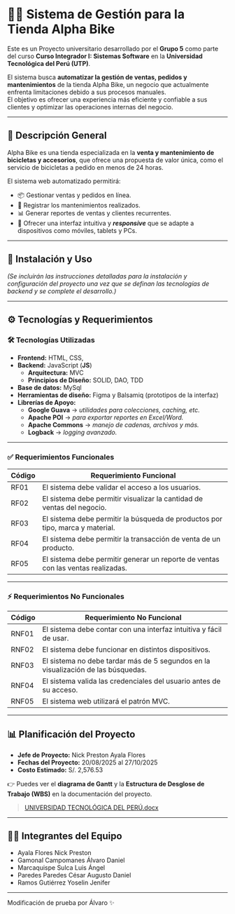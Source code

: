 # 🚴‍♂️ Sistema de Gestión para la Tienda Alpha Bike

Este es un Proyecto universitario desarrollado por el **Grupo 5** como parte del curso **Curso Integrador I: Sistemas Software** en la **Universidad Tecnológica del Perú (UTP)**.  

El sistema busca **automatizar la gestión de ventas, pedidos y mantenimientos** de la tienda Alpha Bike, un negocio que actualmente enfrenta limitaciones debido a sus procesos manuales.  
El objetivo es ofrecer una experiencia más eficiente y confiable a sus clientes y optimizar las operaciones internas del negocio.

---
## 📌 Descripción General
Alpha Bike es una tienda especializada en la **venta y mantenimiento de bicicletas y accesorios**, que ofrece una propuesta de valor única, como el servicio de bicicletas a pedido en menos de 24 horas.  

El sistema web automatizado permitirá:
- 📦 Gestionar ventas y pedidos en línea.  
- 🔧 Registrar los mantenimientos realizados.  
- 📊 Generar reportes de ventas y clientes recurrentes.  
- 📱 Ofrecer una interfaz intuitiva y ***responsive*** que se adapte a dispositivos como móviles, tablets y PCs.  
---
## 🚀 Instalación y Uso
*(Se incluirán las instrucciones detalladas para la instalación y configuración del proyecto una vez que se definan las tecnologías de backend y se complete el desarrollo.)*

---

## ⚙️ Tecnologías y Requerimientos

### 🛠 Tecnologías Utilizadas
- **Frontend:**  HTML, CSS, 
- **Backend:**  JavaScript (__JS__)
	-  **Arquitectura:** MVC
	- **Principios de Diseño:** SOLID, DAO, TDD 
- **Base de datos:** MySql
- **Herramientas de diseño:** Figma y Balsamiq (prototipos de la interfaz)  
- **Librerías de Apoyo:**
	- **Google Guava** → _utilidades para colecciones, caching, etc._
	- **Apache POI** → _para exportar reportes en Excel/Word._
	- **Apache Commons** → _manejo de cadenas, archivos y más._
	- **Logback** → _logging avanzado._

---

### ✅ Requerimientos Funcionales

| Código | Requerimiento Funcional |
|--------|--------------------------|
| RF01   | El sistema debe validar el acceso a los usuarios. |
| RF02   | El sistema debe permitir visualizar la cantidad de ventas del negocio. |
| RF03   | El sistema debe permitir la búsqueda de productos por tipo, marca y material. |
| RF04   | El sistema debe permitir la transacción de venta de un producto. |
| RF05   | El sistema debe permitir generar un reporte de ventas con las ventas realizadas. |

---

### ⚡ Requerimientos No Funcionales

| Código | Requerimiento No Funcional |
|--------|-----------------------------|
| RNF01  | El sistema debe contar con una interfaz intuitiva y fácil de usar. |
| RNF02  | El sistema debe funcionar en distintos dispositivos. |
| RNF03  | El sistema no debe tardar más de 5 segundos en la visualización de las búsquedas. |
| RNF04  | El sistema valida las credenciales del usuario antes de su acceso. |
| RNF05  | El sistema web utilizará el patrón MVC. |

---

## 📊 Planificación del Proyecto
- **Jefe de Proyecto:** Nick Preston Ayala Flores  
- **Fechas del Proyecto:** 20/08/2025 al 27/10/2025  
- **Costo Estimado:** S/. 2,576.53  

👉 Puedes ver el **diagrama de Gantt** y la **Estructura de Desglose de Trabajo (WBS)** en la documentación del proyecto.  
>[UNIVERSIDAD TECNOLÓGICA DEL PERÚ.docx](https://utpedupe-my.sharepoint.com/:w:/g/personal/u23259768_utp_edu_pe/ETlrQrL0dRtJqmLq9IB8gZAB79rT4jF4h1UkiV866sjvUQ?e=lwekp6)
---

## 👨‍💻 Integrantes del Equipo
- Ayala Flores Nick Preston  
- Gamonal Campomanes Álvaro Daniel  
- Marcaquispe Sulca Luis Ángel  
- Paredes Paredes César Augusto Daniel  
- Ramos Gutiérrez Yoselin Jenifer  

---
Modificación de prueba por Álvaro ✨
